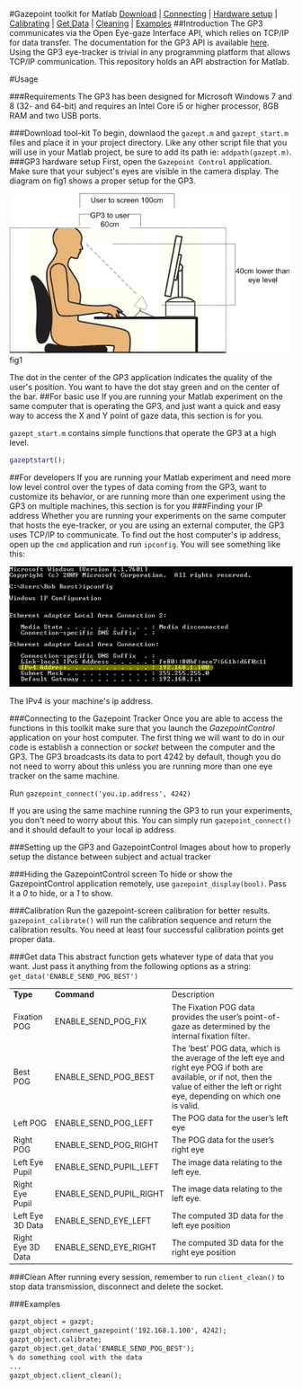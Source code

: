 #Gazepoint toolkit for Matlab
[Download](#download-tool-kit) | [Connecting](#connecting-to-the-Gazepoint-Tracker) | [Hardware setup](#setting-up-the-GP3-and-GazepointControl) | [Calibrating](#calibration) | [Get Data](#get-data) | [Cleaning](#Clean) | [Examples](#examples)
##Introduction 
The GP3 communicates via the Open Eye-gaze Interface API, which relies on TCP/IP for data transfer. The documentation for the GP3 API is available [here](http://gazept.com/dl/Gazepoint_API_v2.0.pdf).  Using the GP3 eye-tracker is trivial in any programming platform that allows TCP/IP communication. This repository holds an API abstraction for Matlab.

#Usage

###Requirements
The GP3 has been designed for Microsoft Windows 7 and 8 (32- and 64-bit) and requires an Intel Core i5 or higher processor, 8GB RAM and two USB ports. 

###Download tool-kit
To begin, downlaod the `gazept.m` and `gazept_start.m` files and place it in your project directory. Like any other script file that you will use in your Matlab project, be sure to add its path ie: `addpath(gazept.m)`. 
###GP3 hardware setup
First, open the `Gazepoint Control` application. Make sure that your subject's eyes are visible in the camera display. The diagram on fig1 shows a proper setup for the GP3.

![img](media/GP3_setup.jpg)
fig1

The dot in the center of the GP3 application indicates the quality of the user's position. You want to have the dot stay green and on the center of the bar. 
##For basic use
If you are running your Matlab experiment on the same computer that is operating the GP3, and just want a quick and easy way to access the X and Y point of gaze data, this section is for you.

`gazept_start.m` contains simple functions that operate the GP3 at a high level. 

```matlab
gazeptstart();
```

##For developers
If you are running your Matlab experiment and need more low level control over the types of data coming from the GP3, want to customize its behavior, or are running more than one experiment using the GP3 on multiple machines, this section is for you
###Finding your IP address
Whether you are running your experiments on the same computer that hosts the eye-tracker, or you are using an external computer, the GP3 uses TCP/IP to communicate. To find out the host computer's ip address, open up the `cmd` application and run `ipconfig`. You will see something like this:


![img](media/ipconfig.png) 


The IPv4 is your machine's ip address. 

###Connecting to the Gazepoint Tracker
Once you are able to access the functions in this toolkit make sure that you launch the _GazepointControl_ application on your host computer. The first thing we will want to do in our code is establish a connection or _socket_ between the computer and the GP3. The GP3 broadcasts its data to port 4242 by default, though you do not need to worry about this unless you are running more than one eye tracker on the same machine. 


Run `gazepoint_connect('you.ip.address', 4242)`


If you are using the same machine running the GP3 to run your experiments, you don't need to worry about this. You can simply run `gazepoint_connect()` and it should default to your local ip address.

###Setting up the GP3 and GazepointControl
Images about how to properly setup the distance between subject and actual tracker 

###Hiding the GazepointControl screen
To hide or show the GazepointControl application remotely, use `gazepoint_display(bool)`. Pass it a _0_ to hide, or a _1_ to show.

###Calibration
Run the gazepoint-screen calibration for better results. `gazepoint_calibrate()` will run the calibration sequence and return the calibration results. You need at least four successful calibration points get proper data. 

###Get data
This abstract function gets whatever type of data that you want. Just pass it anything from the following options as a string:
`get_data('ENABLE_SEND_POG_BEST')`
<table>
	<tr>
		<td><b>Type</td>
		<td><b>Command</td>
		<td>Description</td>
	</tr>
	<tr>
		<td>Fixation POG</td>
		<td>ENABLE_SEND_POG_FIX</td>
		<td>The Fixation POG data provides the user’s point-of-gaze as determined by the internal 
fixation filter.
</td>
	</tr>
	<tr>
		<td>Best POG</td>
		<td>ENABLE_SEND_POG_BEST</td>
		<td>The ‘best’ POG data, which is the average of the left eye and right eye POG if 			both are 
			available, or if not, then the value of either the left or right eye, depending 			on which one is valid.</td>
	</tr>
	<tr>
		<td>Left POG</td>
		<td>ENABLE_SEND_POG_LEFT</td>
		<td>The POG data for the user’s left eye</td>
	</tr>
	<tr>
		<td>Right POG</td>
		<td>ENABLE_SEND_POG_RIGHT</td>
		<td>The POG data for the user’s right eye</td>
	</tr>
	<tr>
		<td>Left Eye Pupil</td>
		<td>ENABLE_SEND_PUPIL_LEFT</td>
		<td>The image data relating to the left eye.</td>
	</tr>
	<tr>
		<td>Right Eye Pupil</td>
		<td>ENABLE_SEND_PUPIL_RIGHT</td>
		<td>The image data relating to the left eye.</td>
	</tr>	
	<tr>
		<td>Left Eye 3D Data</td>
		<td>ENABLE_SEND_EYE_LEFT</td>
		<td>The computed 3D data for the left eye position</td>
	</tr>
		<tr>
		<td>Right Eye 3D Data</td>
		<td>ENABLE_SEND_EYE_RIGHT</td>
		<td>The computed 3D data for the right eye position</td>
	</tr>
</table>		


###Clean
After running every session, remember to run `client_clean()` to stop data transmission, disconnect and delete the socket.

###Examples

```
gazpt_object = gazpt;
gazpt_object.connect_gazepoint('192.168.1.100', 4242);
gazpt_object.calibrate;
gazpt_object.get_data('ENABLE_SEND_POG_BEST');
% do something cool with the data
...
gazpt_object.client_clean();
```
